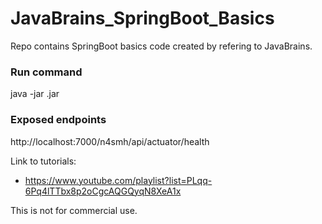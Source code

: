 # JavaBrains_SpringBoot_Basics
Repo contains SpringBoot basics code created by refering to JavaBrains. <br/>

### Run command 
 java -jar <jarname>.jar

### Exposed endpoints
 http://localhost:7000/n4smh/api/actuator/health

Link to tutorials: <br/>
  * https://www.youtube.com/playlist?list=PLqq-6Pq4lTTbx8p2oCgcAQGQyqN8XeA1x  <br/>

This is not for commercial use. 
